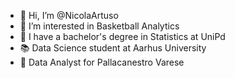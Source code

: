 - 👋 Hi, I’m @NicolaArtuso
- 👀 I’m interested in Basketball Analytics
- 🌱 I have a bachelor's degree in Statistics at UniPd
- 📚 Data Science student at Aarhus University
- 🏀 Data Analyst for Pallacanestro Varese

<!---
NicolaArtuso/NicolaArtuso is a ✨ special ✨ repository because its `README.md` (this file) appears on your GitHub profile.
You can click the Preview link to take a look at your changes.
--->
